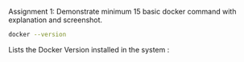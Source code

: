 Assignment 1:
Demonstrate minimum 15 basic docker command with explanation and screenshot.


~~~bash
docker --version
~~~

Lists the Docker Version installed in the system :

